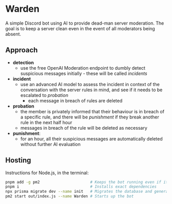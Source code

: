 # Warden

A simple Discord bot using AI to provide dead-man server moderation.
The goal is to keep a server clean even in the event of all moderators being absent.

## Approach
- **detection**
  - use the free OpenAI Moderation endpoint to dumbly detect suspicious messages initially - these will be called *incidents*
- **incident**
  - use an advanced AI model to assess the incident in context of the conversation with the server rules in mind, and see if it needs to be escalated to *probation*
    - each message in breach of rules are deleted
- **probation**
  - the member is privately informed that their behaviour is in breach of a specific rule, and there will be *punishment* if they break another rule in the next half hour
  - messages in breach of the rule will be deleted as necessary
- **punishment**:
  - for an hour, all their suspicious messages are automatically deleted without further AI evaluation

## Hosting

Instructions for Node.js, in the terminal:

```bash
pnpm add -g pm2                      # Keeps the bot running even if it crashes
pnpm i                               # Installs exact dependencies
npx prisma migrate dev --name init   # Migrates the database and generates client
pm2 start out/index.js --name Warden # Starts up the bot
```
